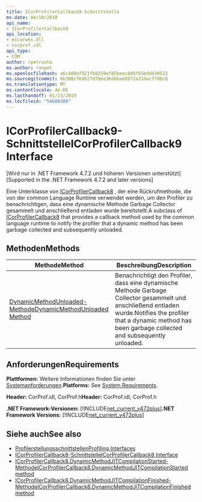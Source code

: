 ```yaml
---
title: ICorProfilerCallback9-Schnittstelle
ms.date: 04/10/2018
api_name:
- ICorProfilerCallback9
api_location:
- mscorwks.dll
- corprof.idl
api_type:
- COM
author: rpetrusha
ms.author: ronpet
ms.openlocfilehash: a6c480af921fb0259ef85beec8d8f65bdd430522
ms.sourcegitcommit: 6b308cf6d627d78ee36dbbae8972a310ac7fd6c8
ms.translationtype: MT
ms.contentlocale: de-DE
ms.lasthandoff: 01/23/2019
ms.locfileid: "54689309"
---
```

# <a name="icorprofilercallback9-interface"></a><span data-ttu-id="219e8-102">ICorProfilerCallback9-Schnittstelle</span><span class="sxs-lookup"><span data-stu-id="219e8-102">ICorProfilerCallback9 Interface</span></span>
<span data-ttu-id="219e8-103">[Wird nur in .NET Framework 4.7.2 und höheren Versionen unterstützt]</span><span class="sxs-lookup"><span data-stu-id="219e8-103">[Supported in the .NET Framework 4.7.2 and later versions]</span></span>  

 <span data-ttu-id="219e8-104">Eine Unterklasse von [ICorProfilerCallback8](icorprofilercallback8-interface.md) , der eine Rückrufmethode, die von der common Language Runtime verwendet werden, um den Profiler zu benachrichtigen, dass eine dynamische Methode Garbage Collector gesammelt und anschließend entladen wurde bereitstellt.</span><span class="sxs-lookup"><span data-stu-id="219e8-104">A subclass of [ICorProfilerCallback8](icorprofilercallback8-interface.md) that provides a callback method used by the common language runtime to notify the profiler that a dynamic method has been garbage collected and subsequently unloaded.</span></span>  
  
## <a name="methods"></a><span data-ttu-id="219e8-105">Methoden</span><span class="sxs-lookup"><span data-stu-id="219e8-105">Methods</span></span>  
  
|<span data-ttu-id="219e8-106">Methode</span><span class="sxs-lookup"><span data-stu-id="219e8-106">Method</span></span>|<span data-ttu-id="219e8-107">Beschreibung</span><span class="sxs-lookup"><span data-stu-id="219e8-107">Description</span></span>|  
|------------|-----------------|  
|[<span data-ttu-id="219e8-108">DynamicMethodUnloaded-Methode</span><span class="sxs-lookup"><span data-stu-id="219e8-108">DynamicMethodUnloaded Method</span></span>](ICorProfilerCallback9-dynamicmethodunloaded-method.md)|<span data-ttu-id="219e8-109">Benachrichtigt den Profiler, dass eine dynamische Methode Garbage Collector gesammelt und anschließend entladen wurde.</span><span class="sxs-lookup"><span data-stu-id="219e8-109">Notifies the profiler that a dynamic method has been garbage collected and subsequently unloaded.</span></span>|  
  
## <a name="requirements"></a><span data-ttu-id="219e8-110">Anforderungen</span><span class="sxs-lookup"><span data-stu-id="219e8-110">Requirements</span></span>  
 <span data-ttu-id="219e8-111">**Plattformen:** Weitere Informationen finden Sie unter [Systemanforderungen](../../get-started/system-requirements.md).</span><span class="sxs-lookup"><span data-stu-id="219e8-111">**Platforms:** See [System Requirements](../../get-started/system-requirements.md).</span></span>  
  
 <span data-ttu-id="219e8-112">**Header:** CorProf.idl, CorProf.h</span><span class="sxs-lookup"><span data-stu-id="219e8-112">**Header:** CorProf.idl, CorProf.h</span></span>  
  
<span data-ttu-id="219e8-113">**.NET Framework-Versionen:** [!INCLUDE[net_current_v472plus](../../../../includes/net-current-v472plus.md)]</span><span class="sxs-lookup"><span data-stu-id="219e8-113">**.NET Framework Versions:** [!INCLUDE[net_current_v472plus](../../../../includes/net-current-v472plus.md)]</span></span>  

## <a name="see-also"></a><span data-ttu-id="219e8-114">Siehe auch</span><span class="sxs-lookup"><span data-stu-id="219e8-114">See also</span></span>
- [<span data-ttu-id="219e8-115">Profilerstellungsschnittstellen</span><span class="sxs-lookup"><span data-stu-id="219e8-115">Profiling Interfaces</span></span>](profiling-interfaces.md)
- [<span data-ttu-id="219e8-116">ICorProfilerCallback8-Schnittstelle</span><span class="sxs-lookup"><span data-stu-id="219e8-116">ICorProfilerCallback8 Interface</span></span>](icorprofilercallback9-interface.md)
- [<span data-ttu-id="219e8-117">ICorProfilerCallback8.DynamicMethodJITCompilationStarted-Methode</span><span class="sxs-lookup"><span data-stu-id="219e8-117">ICorProfilerCallback8.DynamicMethodJITCompilationStarted method</span></span>](icorprofilercallback8-dynamicmethodjitcompilationstarted-method.md)
- [<span data-ttu-id="219e8-118">ICorProfilerCallback8.DynamicMethodJITCompilationFinished-Methode</span><span class="sxs-lookup"><span data-stu-id="219e8-118">ICorProfilerCallback8.DynamicMethodJITCompilationFinished method</span></span>](icorprofilercallback8-dynamicmethodjitcompilationfinished-method.md)
